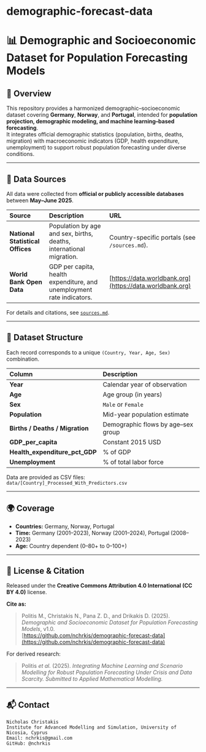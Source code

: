 # demographic-forecast-data
# 📊 Demographic and Socioeconomic Dataset for Population Forecasting Models

## 📘 Overview
This repository provides a harmonized demographic–socioeconomic dataset covering **Germany**, **Norway**, and **Portugal**, intended for **population projection, demographic modeling, and machine learning–based forecasting**.  
It integrates official demographic statistics (population, births, deaths, migration) with macroeconomic indicators (GDP, health expenditure, unemployment) to support robust population forecasting under diverse conditions.

---

## 🧭 Data Sources
All data were collected from **official or publicly accessible databases** between **May–June 2025**.

| Source | Description | URL |
|:--|:--|:--|
| **National Statistical Offices** | Population by age and sex, births, deaths, international migration. | Country-specific portals (see `/sources.md`). |
| **World Bank Open Data** | GDP per capita, health expenditure, and unemployment rate indicators. | [https://data.worldbank.org](https://data.worldbank.org) |

For details and citations, see [`sources.md`](./sources.md).

---

## 🧾 Dataset Structure
Each record corresponds to a unique `(Country, Year, Age, Sex)` combination.

| Column | Description |
|:--|:--|
| **Year** | Calendar year of observation |
| **Age** | Age group (in years) |
| **Sex** | `Male` or `Female` |
| **Population** | Mid-year population estimate |
| **Births / Deaths / Migration** | Demographic flows by age–sex group |
| **GDP_per_capita** | Constant 2015 USD |
| **Health_expenditure_pct_GDP** | % of GDP |
| **Unemployment** | % of total labor force |

Data are provided as CSV files:  
`data/[Country]_Processed_With_Predictors.csv`

---

## 🌍 Coverage
- **Countries:** Germany, Norway, Portugal  
- **Time:** Germany (2001–2023), Norway (2001–2024), Portugal (2008–2023)  
- **Age:** Country dependent (0–80+ to 0–100+)  

---

## 📄 License & Citation
Released under the **Creative Commons Attribution 4.0 International (CC BY 4.0)** license.

**Cite as:**
> Politis M., Christakis N., Pana Z. D., and Drikakis D. (2025).  
> *Demographic and Socioeconomic Dataset for Population Forecasting Models*, v1.0.  
> [https://github.com/nchrkis/demographic-forecast-data](https://github.com/nchrkis/demographic-forecast-data)

For derived research:
> Politis *et al.* (2025). *Integrating Machine Learning and Scenario Modelling for Robust Population Forecasting Under Crisis and Data Scarcity.* *Submitted to Applied Mathematical Modelling.*

---

## 📬 Contact
```
Nicholas Christakis
Institute for Advanced Modelling and Simulation, University of Nicosia, Cyprus
Email: nchrkis@gmail.com
GitHub: @nchrkis
```
